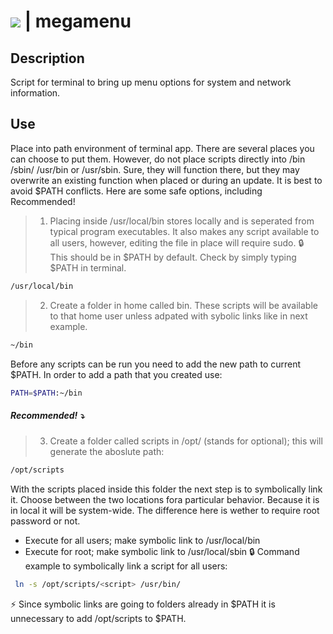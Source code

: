 # <img src="https://img.shields.io/github/license/mashape/apistatus.svg"> | megamenu

## Description
Script for terminal to bring up menu options for system and network information.

## Use
Place into path environment of terminal app.  There are several places you can choose to put them.
However, do not place scripts directly into /bin /sbin/ /usr/bin or /usr/sbin.  Sure, they will function there,
but they may overwrite an existing function when placed or during an update.  It is best to 
avoid $PATH conflicts.  Here are some safe options, including Recommended!

> 1. Placing inside /usr/local/bin stores locally and is seperated from typical program executables.  It also makes any script
available to all users, however, editing the file in place will require sudo. :lock:  
This should be in $PATH by default.  Check by simply typing $PATH in terminal.
```sh
/usr/local/bin
```
> 2. Create a folder in home called bin.  These scripts will be available to that home user unless adpated with sybolic links like in next example.
```sh
~/bin
```
Before any scripts can be run you need to add the new path to current $PATH. 
In order to add a path that you created use:
```sh
PATH=$PATH:~/bin
```
##### Recommended!  :arrow_heading_down:
> 3. Create a folder called scripts in /opt/ (stands for optional); this will generate the aboslute path:
```sh
/opt/scripts
```
With the scripts placed inside this folder the next step is to symbolically link it.  Choose between the 
two locations fora particular behavior.  Because it is in local it will be system-wide.  The difference
here is wether to require root password or not.
+ Execute for all users; make symbolic link to /usr/local/bin
+ Execute for root; make symbolic link to /usr/local/sbin :lock:
Command example to symbolically link a script for all users:
```sh
 ln -s /opt/scripts/<script> /usr/bin/
 ```
 :zap: Since symbolic links are going to folders already in $PATH it is unnecessary to add /opt/scripts to $PATH.  
   

